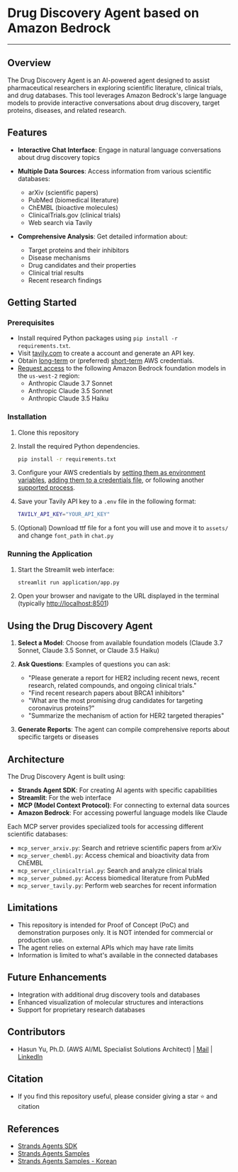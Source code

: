 <h1 align="left"><b>Drug Discovery Agent based on Amazon Bedrock</b></h1>

- - -

## Overview

The Drug Discovery Agent is an AI-powered agent designed to assist pharmaceutical researchers in exploring scientific literature, clinical trials, and drug databases. This tool leverages Amazon Bedrock's large language models to provide interactive conversations about drug discovery, target proteins, diseases, and related research.

## Features

- **Interactive Chat Interface**: Engage in natural language conversations about drug discovery topics
- **Multiple Data Sources**: Access information from various scientific databases:
  - arXiv (scientific papers)
  - PubMed (biomedical literature)
  - ChEMBL (bioactive molecules)
  - ClinicalTrials.gov (clinical trials)
  - Web search via Tavily

- **Comprehensive Analysis**: Get detailed information about:
  - Target proteins and their inhibitors
  - Disease mechanisms
  - Drug candidates and their properties
  - Clinical trial results
  - Recent research findings

## Getting Started

### Prerequisites

- Install required Python packages using `pip install -r requirements.txt`.
- Visit [tavily.com](https://tavily.com/) to create a account and generate an API key.
- Obtain [long-term](https://docs.aws.amazon.com/sdkref/latest/guide/access-iam-users.html) or (preferred) [short-term](https://docs.aws.amazon.com/sdkref/latest/guide/access-temp-idc.html) AWS credentials.
- [Request access](https://docs.aws.amazon.com/bedrock/latest/userguide/model-access-modify.html) to the following Amazon Bedrock foundation models in the `us-west-2` region:
  - Anthropic Claude 3.7 Sonnet
  - Anthropic Claude 3.5 Sonnet
  - Anthropic Claude 3.5 Haiku

### Installation

1. Clone this repository
2. Install the required Python dependencies.

   ```sh
   pip install -r requirements.txt
   ```

3. Configure your AWS credentials by [setting them as environment variables](https://docs.aws.amazon.com/cli/latest/userguide/cli-configure-envvars.html), [adding them to a credentials file](https://docs.aws.amazon.com/cli/latest/userguide/cli-configure-files.html), or following another [supported process](https://docs.aws.amazon.com/cli/latest/userguide/cli-chap-authentication.html).

4. Save your Tavily API key to a `.env` file in the following format:

   ```sh
   TAVILY_API_KEY="YOUR_API_KEY"
   ```

5. (Optional) Download ttf file for a font you will use and move it to `assets/` and change `font_path` in `chat.py`

### Running the Application

1. Start the Streamlit web interface:

   ```sh
   streamlit run application/app.py
   ```

2. Open your browser and navigate to the URL displayed in the terminal (typically <http://localhost:8501>)

## Using the Drug Discovery Agent

1. **Select a Model**: Choose from available foundation models (Claude 3.7 Sonnet, Claude 3.5 Sonnet, or Claude 3.5 Haiku)

2. **Ask Questions**: Examples of questions you can ask:
   - "Please generate a report for HER2 including recent news, recent research, related compounds, and ongoing clinical trials."
   - "Find recent research papers about BRCA1 inhibitors"
   - "What are the most promising drug candidates for targeting coronavirus proteins?"
   - "Summarize the mechanism of action for HER2 targeted therapies"

3. **Generate Reports**: The agent can compile comprehensive reports about specific targets or diseases

## Architecture

The Drug Discovery Agent is built using:

- **Strands Agent SDK**: For creating AI agents with specific capabilities
- **Streamlit**: For the web interface
- **MCP (Model Context Protocol)**: For connecting to external data sources
- **Amazon Bedrock**: For accessing powerful language models like Claude

Each MCP server provides specialized tools for accessing different scientific databases:

- `mcp_server_arxiv.py`: Search and retrieve scientific papers from arXiv
- `mcp_server_chembl.py`: Access chemical and bioactivity data from ChEMBL
- `mcp_server_clinicaltrial.py`: Search and analyze clinical trials
- `mcp_server_pubmed.py`: Access biomedical literature from PubMed
- `mcp_server_tavily.py`: Perform web searches for recent information

## Limitations

- This repository is intended for Proof of Concept (PoC) and demonstration purposes only. It is NOT intended for commercial or production use.
- The agent relies on external APIs which may have rate limits
- Information is limited to what's available in the connected databases

## Future Enhancements

- Integration with additional drug discovery tools and databases
- Enhanced visualization of molecular structures and interactions
- Support for proprietary research databases

## Contributors

- Hasun Yu, Ph.D. (AWS AI/ML Specialist Solutions Architect) | [Mail](mailto:hasunyu@amazon.com) | [LinkedIn](https://www.linkedin.com/in/hasunyu/)

## Citation

- If you find this repository useful, please consider giving a star ⭐ and citation

## References

- [Strands Agents SDK](https://strandsagents.com/0.1.x/)
- [Strands Agents Samples](https://github.com/strands-agents/samples/tree/main)
- [Strands Agents Samples - Korean](https://github.com/kyopark2014/strands-agent)
